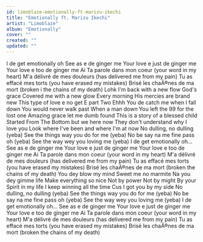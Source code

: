 ```yaml
---
id: limoblaze-emotionally-ft-marizu-ikechi
title: "Emotionally ft. Marizu Ikechi"
artist: "Limoblaze"
album: "Emotionally"
cover: ""
created: ""
updated: ""
---
```


I de  get emotionally oh
See as e de ginger me
Your love e just de ginger me Your love e too de ginger me
 Ai Ta parole dans mon coeur (your word in my heart)
M'a délivré de mes douleurs (has delivered me from my pain)
Tu as effacé mes torts (you have erased my mistakes)
Brisé les chaÃ®nes de ma mort (broken i the chains of my death)
Lohk
 I'm back with a new flow
 God's grace Covered me with a new glow
Every morning His mercies are brand new
This type of love e no get E part Two
Ehhh You de catch me when I fall down You would never walk past When a man down
You left the 99 for the lost one
Amazing grace let me dumb found
 This is a story of a blessed child
Started From The Bottom but we here now
They don't understand why I love you Look where I've been and where I'm at now
 No dulling, no dulling (yeba)
See the things way you do for me (yeba)
No be say na me fine pass oh (yeba)
See the way wey you loving me (yeba)
I de get emotionally oh...
See as e de ginger me
Your love e just de ginger me
Your love e too de ginger me
Ai Ta parole dans mon coeur (your word in my heart)
M'a délivré de mes douleurs (has delivered me from my pain)
 Tu as effacé mes torts (you have erased my mistakes)
Brisé les chaÃ®nes de ma mort (broken the chains of my death)
You dey blow my mind
Sweet me no marmite
Na you dey gimme life
 Make everything so nice
Not by power Not by might
By your Spirit in my life
 I keep winning all the time
 Cus I got you by my side
No dulling, no dulling (yeba)
See the things way you do for me (yeba)
 No be say na me fine pass oh (yeba)
See the way wey you loving me (yeba)
I de get emotionally oh...
 See as e de ginger me
Your love e just de ginger me
Your love e too de ginger me
Ai Ta parole dans mon coeur (your word in my heart)
M'a délivré de mes douleurs (has delivered me from my pain)
Tu as effacé mes torts (you have erased my mistakes)
Brisé les chaÃ®nes de ma mort (broken the chains of my death)